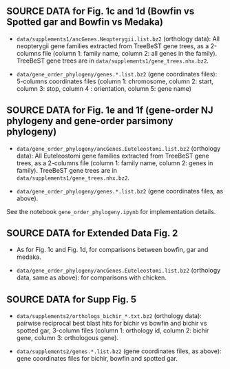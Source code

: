 ## SOURCE DATA for Fig. 1c and 1d (Bowfin vs Spotted gar and Bowfin vs Medaka)

- `data/supplements1/ancGenes.Neopterygii.list.bz2` (orthology data): All neopterygii gene families extracted from TreeBeST gene trees, as a 2-columns file (column 1: family name, column 2: all genes in the family). TreeBeST gene trees are in `data/supplements1/gene_trees.nhx.bz2`.

- `data/gene_order_phylogeny/genes.*.list.bz2` (gene coordinates files): 5-columns coordinates files (column 1: chromosome, column 2: start, column 3: stop, column 4 : orientation, column 5: gene name)

## SOURCE DATA for Fig. 1e and 1f (gene-order NJ phylogeny and gene-order parsimony phylogeny)

- `data/gene_order_phylogeny/ancGenes.Euteleostomi.list.bz2` (orthology data): All Euteleostomi gene families extracted from TreeBeST gene trees, as a 2-columns file (column 1: family name, column 2: genes in family). TreeBeST gene trees are in `data/supplements1/gene_trees.nhx.bz2`.

- `data/gene_order_phylogeny/genes.*.list.bz2` (gene coordinates files, as above).

See the notebook `gene_order_phylogeny.ipynb` for implementation details.

## SOURCE DATA for Extended Data Fig. 2

- As for Fig. 1c and Fig. 1d, for comparisons between bowfin, gar and medaka.

- `data/gene_order_phylogeny/ancGenes.Euteleostomi.list.bz2` (orthology data, same as above): for comparisons with chicken.

## SOURCE DATA for Supp Fig. 5

- `data/supplements2/orthologs_bichir_*.txt.bz2` (orthology data): pairwise reciprocal best blast hits for bichir vs bowfin and bichir vs spotted gar, 3-column files (column 1: orthology id, column 2: bichir gene, column 3: orthologous gene).

- `data/supplements2/genes.*.list.bz2` (gene coordinates files, as above): gene coordinates files for bichir, bowfin and spotted gar.